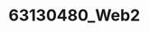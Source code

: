 # 63130480_Web2

<!-- #### Trang Home :
![layout](Demo_Web_ThiGK/TrangHome.jpg)
####  Trang thêm mới sinh viên :
![layout](Demo_Web_ThiGK/ThemMoiSV.jpg)
####  Kết quả sau khi thêm :
![layout](Demo_Web_ThiGK/KetQuaThemSV.jpg) -->